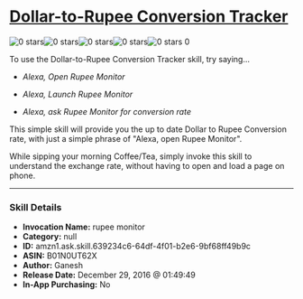 # [Dollar-to-Rupee Conversion Tracker](http://alexa.amazon.com/#skills/amzn1.ask.skill.639234c6-64df-4f01-b2e6-9bf68ff49b9c)
![0 stars](../../images/ic_star_border_black_18dp_1x.png)![0 stars](../../images/ic_star_border_black_18dp_1x.png)![0 stars](../../images/ic_star_border_black_18dp_1x.png)![0 stars](../../images/ic_star_border_black_18dp_1x.png)![0 stars](../../images/ic_star_border_black_18dp_1x.png) 0

To use the Dollar-to-Rupee Conversion Tracker skill, try saying...

* *Alexa, Open Rupee Monitor*

* *Alexa, Launch Rupee Monitor*

* *Alexa, ask Rupee Monitor for conversion rate*

This simple skill will provide you the up to date Dollar to Rupee Conversion rate, with just a simple phrase of "Alexa, open Rupee Monitor". 

While sipping your morning Coffee/Tea, simply invoke this skill to understand the exchange rate, without having to open and load a page on phone.

***

### Skill Details

* **Invocation Name:** rupee monitor
* **Category:** null
* **ID:** amzn1.ask.skill.639234c6-64df-4f01-b2e6-9bf68ff49b9c
* **ASIN:** B01N0UT62X
* **Author:** Ganesh
* **Release Date:** December 29, 2016 @ 01:49:49
* **In-App Purchasing:** No
